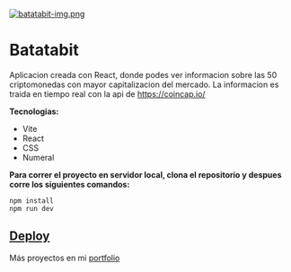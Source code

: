 [![batatabit-img.png](https://i.postimg.cc/mk3fcR3W/batatabit-img.png)](https://postimg.cc/jnjk9pkM)
# Batatabit

Aplicacion creada con React, donde podes ver informacion sobre las 50 criptomonedas con mayor capitalizacion del mercado. La informacion es traida en tiempo real
con la api de https://coincap.io/

**Tecnologias:**
* Vite
* React
* CSS
* Numeral

**Para correr el proyecto en servidor local, clona el repositorio y despues corre los siguientes comandos:**
```
npm install
npm run dev
```

[Deploy](https://batatabitcrypto.web.app/)
---
Más proyectos en mi [portfolio](https://juliansafadi-app.web.app/)
